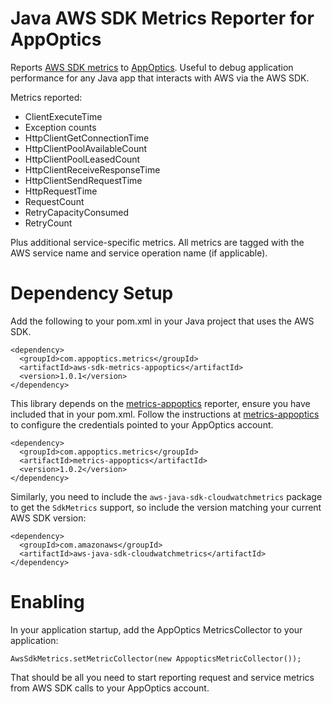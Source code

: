# Java AWS SDK Metrics Reporter for AppOptics

Reports [AWS SDK
metrics](https://docs.aws.amazon.com/sdk-for-java/v1/developer-guide/generating-sdk-metrics.html)
to [AppOptics](https://appoptics.com). Useful to debug application
performance for any Java app that interacts with AWS via the AWS SDK.

Metrics reported:

* ClientExecuteTime
* Exception counts
* HttpClientGetConnectionTime
* HttpClientPoolAvailableCount
* HttpClientPoolLeasedCount
* HttpClientReceiveResponseTime
* HttpClientSendRequestTime
* HttpRequestTime
* RequestCount
* RetryCapacityConsumed
* RetryCount

Plus additional service-specific metrics. All metrics are tagged with
the AWS service name and service operation name (if applicable).


# Dependency Setup

Add the following to your pom.xml in your Java project that uses the AWS
SDK.

```
<dependency>
  <groupId>com.appoptics.metrics</groupId>
  <artifactId>aws-sdk-metrics-appoptics</artifactId>
  <version>1.0.1</version>
</dependency>
```

This library depends on the
[metrics-appoptics](https://github.com/appoptics/metrics-appoptics)
reporter, ensure you have included that in your pom.xml. Follow the
instructions at
[metrics-appoptics](https://github.com/appoptics/metrics-appoptics) to
configure the credentials pointed to your AppOptics account.

```
<dependency>
  <groupId>com.appoptics.metrics</groupId>
  <artifactId>metrics-appoptics</artifactId>
  <version>1.0.2</version>
</dependency>
```

Similarly, you need to include the `aws-java-sdk-cloudwatchmetrics`
package to get the `SdkMetrics` support, so include the version
matching your current AWS SDK version:

```
<dependency>
  <groupId>com.amazonaws</groupId>
  <artifactId>aws-java-sdk-cloudwatchmetrics</artifactId>
</dependency>
```

# Enabling

In your application startup, add the AppOptics MetricsCollector to
your application:

```
AwsSdkMetrics.setMetricCollector(new AppopticsMetricCollector());
```

That should be all you need to start reporting request and service
metrics from AWS SDK calls to your AppOptics account.
